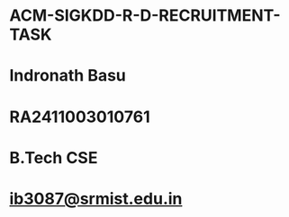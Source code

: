# ACM-SIGKDD-R-D-RECRUITMENT-TASK
# Indronath Basu
# RA2411003010761
# B.Tech CSE
# ib3087@srmist.edu.in
